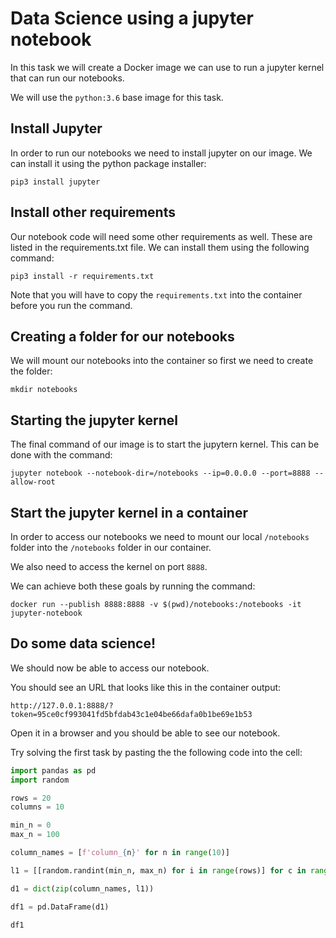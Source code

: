 # Data Science using a jupyter notebook

In this task we will create a Docker image we can use to run a jupyter kernel that can run our notebooks.

We will use the `python:3.6` base image for this task.

## Install Jupyter
In order to run our notebooks we need to install jupyter on our image. We can install it using the python package installer:
```
pip3 install jupyter
```

## Install other requirements
Our notebook code will need some other requirements as well. These are listed in the requirements.txt file. We can install them using the following command:
```
pip3 install -r requirements.txt
```

Note that you will have to copy the `requirements.txt` into the container before you run the command.

## Creating a folder for our notebooks
We will mount our notebooks into the container so first we need to create the folder:
```
mkdir notebooks
```

## Starting the jupyter kernel
The final command of our image is to start the jupytern kernel. This can be done with the command:
```
jupyter notebook --notebook-dir=/notebooks --ip=0.0.0.0 --port=8888 --allow-root
```

## Start the jupyter kernel in a container
In order to access our notebooks we need to mount our local `/notebooks` folder into the `/notebooks` folder in our container.

We also need to access the kernel on port `8888`.

We can achieve both these goals by running the command:

```
docker run --publish 8888:8888 -v $(pwd)/notebooks:/notebooks -it jupyter-notebook
```

## Do some data science!
We should now be able to access our notebook.

You should see an URL that looks like this in the container output:
```
http://127.0.0.1:8888/?token=95ce0cf993041fd5bfdab43c1e04be66dafa0b1be69e1b53
```

Open it in a browser and you should be able to see our notebook.

Try solving the first task by pasting the the following code into the cell:
```python
import pandas as pd
import random

rows = 20
columns = 10

min_n = 0
max_n = 100

column_names = [f'column_{n}' for n in range(10)]

l1 = [[random.randint(min_n, max_n) for i in range(rows)] for c in range(columns)]

d1 = dict(zip(column_names, l1))

df1 = pd.DataFrame(d1)

df1
```
